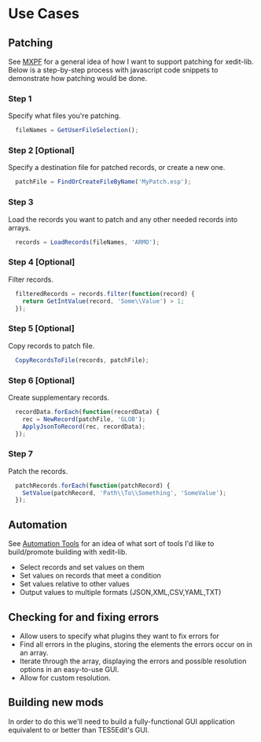 # Use Cases

## Patching

See [MXPF](https://github.com/matortheeternal/mxpf) for a general idea of how I want to support patching for xedit-lib.  Below is a step-by-step process with javascript code snippets to demonstrate how patching would be done.

### Step 1
Specify what files you're patching.

```javascript
  fileNames = GetUserFileSelection();
```

### Step 2 [Optional]
Specify a destination file for patched records, or create a new one.

```javascript
  patchFile = FindOrCreateFileByName('MyPatch.esp');
```

### Step 3
Load the records you want to patch and any other needed records into arrays.

```javascript
  records = LoadRecords(fileNames, 'ARMO');
```
  
### Step 4 [Optional]
Filter records. 

```javascript
  filteredRecords = records.filter(function(record) {
    return GetIntValue(record, 'Some\\Value') > 1;
  });
```
  
### Step 5 [Optional]
Copy records to patch file.

```javascript
  CopyRecordsToFile(records, patchFile);
```
  
### Step 6 [Optional]
Create supplementary records.

```javascript
  recordData.forEach(function(recordData) {
    rec = NewRecord(patchFile, 'GLOB');
    ApplyJsonToRecord(rec, recordData);
  });
```
  
### Step 7 
Patch the records.

```javascript
  patchRecords.forEach(function(patchRecord) {
    SetValue(patchRecord, 'Path\\To\\Something', 'SomeValue');
  });
```
      
## Automation
See [Automation Tools](http://www.nexusmods.com/skyrim/mods/49373/) for an idea of what sort of tools I'd like to build/promote building with xedit-lib.

- Select records and set values on them
- Set values on records that meet a condition
- Set values relative to other values
- Output values to multiple formats (JSON,XML,CSV,YAML,TXT)
  
## Checking for and fixing errors

- Allow users to specify what plugins they want to fix errors for
- Find all errors in the plugins, storing the elements the errors occur on
  in an array.
- Iterate through the array, displaying the errors and possible resolution 
  options in an easy-to-use GUI.
- Allow for custom resolution.
  
## Building new mods
In order to do this we'll need to build a fully-functional GUI application equivalent to or better than TES5Edit's GUI.